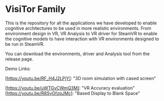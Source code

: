 # VisiTor Family

This is the repository for all the applications we have developed to enable cognitive architectures to be used in more realistic environments. From environment design in VR, VR Analysis to VR driver for SteamVR to enable the cognitive models to have interaction with VR environments designed to be run in SteamVR.

You can download the environments, driver and Analysis tool from the release page. 

Demo Links:

[https://youtu.be/RF_H4J2LPjY]: 	"3D room simulation with cased screen"



[https://youtu.be/uWTGvCWmQ3M]: 	"VR Accuracy evaluation"
[https://youtu.be/R8SyGfzpJMc]: 	"Based Display to Blank Space"

